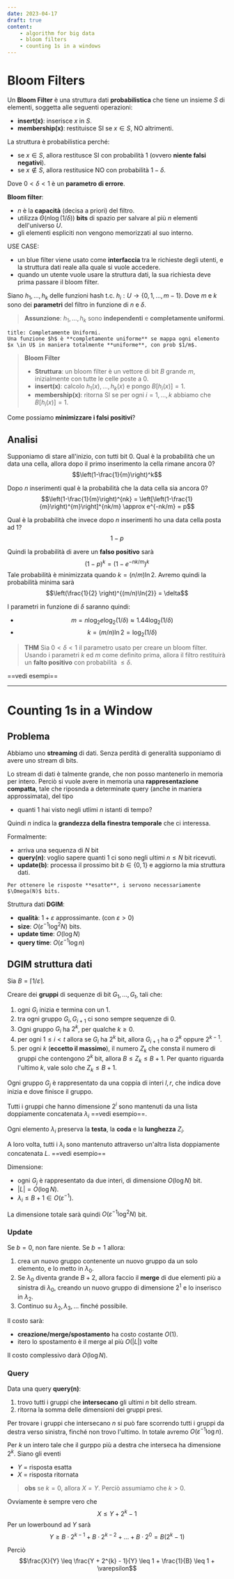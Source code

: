 ```yaml
---
date: 2023-04-17
draft: true
content:
    - algorithm for big data
    - bloom filters
    - counting 1s in a windows
---
```


# Bloom Filters
Un **Bloom Filter** è una struttura dati **probabilistica** che tiene un insieme $S$ di elementi, soggetta alle seguenti operazioni:
- **insert(x)**: inserisce $x$ in $S$.
- **membership(x)**: restituisce SI se $x \in S$, NO altrimenti.

La struttura è probabilistica perché:
- se $x \in S$, allora restitusce SI con probabilità 1 (ovvero **niente falsi negativi**).
- se $x \not\in S$, allora restitusice NO con probabilità $1 - \delta$.

Dove $0 < \delta < 1$ è un **parametro di errore**.

**Bloom filter**:
- $n$ è la **capacità** (decisa a priori) del filtro.
- utilizza $\Theta(n \log(1/\delta))$ **bits** di spazio per salvare al più $n$ elementi dell'universo $U$.
- gli elementi espliciti non vengono memorizzati al suo interno.

USE CASE:
- un blue filter viene usato come **interfaccia** tra le richieste degli utenti, e la struttura dati reale alla quale si vuole accedere.
- quando un utente vuole usare la struttura dati, la sua richiesta deve prima passare il bloom filter.

Siano $h_1,...,h_k$ delle funzioni hash t.c. $h_i: U \to \lbrace 0,1,...,m-1 \rbrace$.
Dove $m$ e $k$ sono dei **parametri** del filtro in funzione di $n$ e $\delta$.

> **Assunzione**: $h_1,...,h_k$ sono **independenti** e **completamente uniformi**.

```ad-info
title: Completamente Uniformi.
Una funzione $h$ è **completamente uniforme** se mappa ogni elemento $x \in U$ in maniera totalmente **uniforme**, con prob $1/m$.
```

> **Bloom Filter**
> - **Struttura**: un bloom filter è un vettore di bit $B$ grande $m$, inizialmente con tutte le celle poste a 0.
> - **insert(x)**: calcolo $h_1(x),...,h_k(x)$ e pongo $B \left[ h_i(x) \right] = 1$.
> - **membership(x)**: ritorna SI se per ogni $i = 1,...,k$ abbiamo che $B \left[ h_i(x) \right] = 1$.


Come possiamo **minimizzare i falsi positivi**?

## Analisi

Supponiamo di stare all'inizio, con tutti bit 0.
Qual è la probabilità che un data una cella, allora dopo il primo inserimento la cella rimane ancora 0? $$\left(1-\frac{1}{m}\right)^k$$

Dopo $n$ inserimenti qual è la probabilità che la data cella sia ancora 0?
$$\left(1-\frac{1}{m}\right)^{nk} = \left[\left(1-\frac{1}{m}\right)^{m}\right]^{nk/m} \approx e^{-nk/m} = p$$

Qual è la probabilità che invece dopo $n$ inserimenti ho una data cella posta ad 1?
$$1-p$$

Quindi la probabilità di avere un **falso positivo** sarà $$(1-p)^k = \left( 1 - e^{-nk/m} \right)^{k}$$
Tale probabilità è minimizzata quando $k = (n/m) \ln{2}$.
Avremo quindi la probabilità minima sarà $$\left(\frac{1}{2} \right)^{(m/n)\ln{2}} = \delta$$

I parametri in funzione di $\delta$ saranno quindi:
- $$m = n\log_2{e}\log_2{(1/\delta)} \approx 1.44 \log_2{(1/\delta)}$$
- $$k = (m/n)\ln{2} = \log_2{(1/\delta)}$$

> **THM**
> Sia $0 < \delta < 1$ il parametro usato per creare un bloom filter. Usando i parametri $k$ ed $m$ come definito prima, allora il filtro restituirà un **falto positivo** con probabilità $\leq \delta$.

==vedi esempi==

-----
# Counting 1s in a Window
## Problema
Abbiamo uno **streaming** di dati.
Senza perdità di generalità supponiamo di avere uno stream di bits.

Lo stream di dati è talmente grande, che non posso mantenerlo in memoria per intero.
Perciò si vuole avere in memoria una **rappresentazione compatta**, tale che riposnda a determinate query (anche in maniera approssimata), del tipo
- quanti 1 hai visto negli utlimi $n$ istanti di tempo?

Quindi $n$ indica la **grandezza della finestra temporale** che ci interessa.

Formalmente:
- arriva una sequenza di $N$ bit
- **query(n)**: voglio sapere quanti 1 ci sono negli ultimi $n \leq N$ bit ricevuti.
- **update(b)**: processa il prossimo bit $b \in \lbrace 0,1 \rbrace$ e aggiorno la mia struttura dati.

```ad-warning
Per ottenere le risposte **esatte**, i servono necessariamente $\Omega(N)$ bits.
```


Struttura dati **DGIM**:
- **qualità**: $1 + \varepsilon$ approssimante. (con $\varepsilon > 0$)
- **size**: $O(\varepsilon^{-1}\log^2{N})$ bits.
- **update time**: $O(\log{N})$
- **query time**: $O(\varepsilon^{-1}\log{n})$

## DGIM struttura dati
Sia $B = \lceil 1/\varepsilon \rceil$.

Creare dei **gruppi** di sequenze di bit $G_1,..., G_t$, tali che:

1. ogni $G_i$ inizia e termina con un 1.
2. tra ogni gruppo $G_i, G_{i+1}$ ci sono sempre sequenze di 0.
3. Ogni gruppo $G_i$ ha $2^{k}$, per qualche $k \geq 0$.
4. per ogni $1 \leq i < t$ allora se $G_i$ ha $2^k$ bit, allora $G_{i+1}$ ha o $2^{k}$ oppure $2^{k-1}$.
5. per ogni $k$ (**eccetto il massimo**), il numero $Z_k$ che consta il numero di gruppi che contengono $2^k$ bit, allora $B \leq Z_k \leq B+1$. Per quanto riguarda l'ultimo $k$, vale solo che $Z_k \leq B+1$.

Ogni gruppo $G_j$ è rappresentato da una coppia di interi $l,r$, che indica dove inizia e dove finisce il gruppo.

Tutti i gruppi che hanno dimensione $2^i$ sono mantenuti da una lista doppiamente concatenata $\lambda_i$ ==vedi esempio==.

Ogni elemento $\lambda_i$ preserva la **testa**, la **coda** e la **lunghezza** $Z_i$.

A loro volta, tutti i $\lambda_i$ sono mantenuto attraverso un'altra lista doppiamente concatenata $L$. ==vedi esempio==

Dimensione:
- ogni $G_j$ è rappresentato da due interi, di dimensione $O(\log{N})$ bit.
- $\vert L \vert = O(\log{N})$.
- $\lambda_i \leq B+1 \in O(\varepsilon^{-1})$.

La dimensione totale sarà quindi $O(\varepsilon^{-1}\log^2{N})$ bit.

### Update
Se $b = 0$, non fare niente.
Se $b=1$ allora:
1. crea un nuovo gruppo contenente un nuovo gruppo da un solo elemento, e lo metto in $\lambda_0$.
2. Se $\lambda_0$ diventa grande $B+2$, allora faccio il **merge** di due elementi più a sinistra di $\lambda_0$, creando un nuovo gruppo di dimensione $2^1$ e lo inserisco in $\lambda_2$.
3. Continuo su $\lambda_2, \lambda_3,...$ finché possibile.

Il costo sarà:
- **creazione/merge/spostamento** ha costo costante $O(1)$.
- itero lo spostamento è il merge al più $O(\vert L \vert)$ volte

Il costo complessivo darà $O(\log{N})$.

### Query
Data una query **query(n)**:
1. trovo tutti i gruppi che **intersecano** gli ultimi $n$ bit dello stream.
2. ritorna la somma delle dimensioni dei gruppi presi.

Per trovare i gruppi che intersecano $n$ si può fare scorrendo tutti i gruppi da destra verso sinistra, finché non trovo l'ultimo.
In totale avremo $O(\varepsilon^{-1}\log{n})$.


Per $k$ un intero tale che il gurppo più a destra che interseca ha dimensione $2^{k}$.
Siano gli eventi
- $Y$ = risposta esatta
- $X$ = risposta ritornata

> **obs**
> se $k = 0$, allora $X=Y$. Perciò assumiamo che $k > 0$.

Ovviamente è sempre vero che $$X \leq Y + 2^{k} - 1$$
Per un lowerbound ad $Y$ sarà $$Y \geq B \cdot 2^{k-1} + B \cdot 2^{k-2} + ... + B \cdot 2^{0} = B(2^k-1)$$

Perciò $$\frac{X}{Y} \leq \frac{Y + 2^{k} - 1}{Y} \leq 1 + \frac{1}{B} \leq 1 + \varepsilon$$


